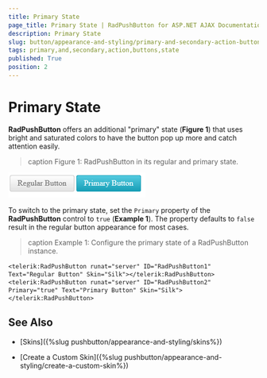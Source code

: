 ```yaml
---
title: Primary State
page_title: Primary State | RadPushButton for ASP.NET AJAX Documentation
description: Primary State
slug: button/appearance-and-styling/primary-and-secondary-action-buttons
tags: primary,and,secondary,action,buttons,state
published: True
position: 2
---
```


# Primary State

**RadPushButton** offers an additional "primary" state (**Figure 1**) that uses bright and saturated colors to have the button pop up more and catch attention easily.

>caption Figure 1: RadPushButton in its regular and primary state.

![Regular and primary button state](images/primary-state-push-button-silk.png)

To switch to the primary state, set the `Primary` property of the **RadPushButton** control to `true` (**Example 1**). The property defaults to `false` result in the regular button appearance for most cases.

>caption Example 1: Configure the primary state of a RadPushButton instance.

````ASP.NET
<telerik:RadPushButton runat="server" ID="RadPushButton1" Text="Regular Button" Skin="Silk"></telerik:RadPushButton>
<telerik:RadPushButton runat="server" ID="RadPushButton2" Primary="true" Text="Primary Button" Skin="Silk"></telerik:RadPushButton>
````


## See Also

 * [Skins]({%slug pushbutton/appearance-and-styling/skins%})

 * [Create a Custom Skin]({%slug pushbutton/appearance-and-styling/create-a-custom-skin%})
